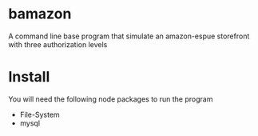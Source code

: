 # bamazon

A command line base program that simulate an amazon-espue storefront with three authorization levels

# Install

You will need the following node packages to run the program

+ File-System  
+ mysql

